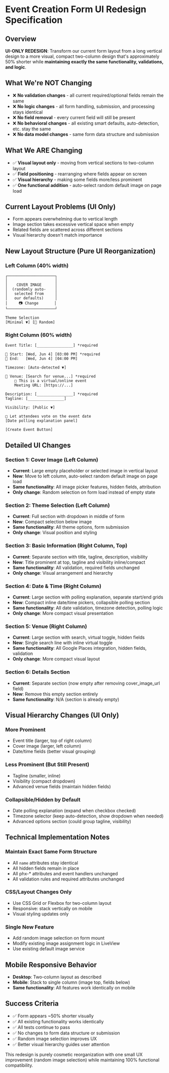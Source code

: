 # Event Creation Form UI Redesign Specification

## Overview

**UI-ONLY REDESIGN**: Transform our current form layout from a long vertical design to a more visual, compact two-column design that's approximately 50% shorter while **maintaining exactly the same functionality, validations, and logic**.

## What We're NOT Changing

- ❌ **No validation changes** - all current required/optional fields remain the same
- ❌ **No logic changes** - all form handling, submission, and processing stays identical
- ❌ **No field removal** - every current field will still be present
- ❌ **No behavioral changes** - all existing smart defaults, auto-detection, etc. stay the same
- ❌ **No data model changes** - same form data structure and submission

## What We ARE Changing

- ✅ **Visual layout only** - moving from vertical sections to two-column layout
- ✅ **Field positioning** - rearranging where fields appear on screen
- ✅ **Visual hierarchy** - making some fields more/less prominent
- ✅ **One functional addition** - auto-select random default image on page load

## Current Layout Problems (UI Only)

- Form appears overwhelming due to vertical length
- Image section takes excessive vertical space when empty
- Related fields are scattered across different sections
- Visual hierarchy doesn't match importance

## New Layout Structure (Pure UI Reorganization)

### Left Column (40% width)

```
┌─────────────────────┐
│                     │
│    COVER IMAGE      │
│  (randomly auto-    │
│   selected from     │
│   our defaults)     │
│     📷 Change       │
└─────────────────────┘

Theme Selection
[Minimal ▼] [🎨 Random]
```

### Right Column (60% width)

```
Event Title: [________________] *required

📅 Start: [Wed, Jun 4] [03:00 PM] *required  
📅 End:   [Wed, Jun 4] [04:00 PM]

Timezone: [Auto-detected ▼]

📍 Venue: [Search for venue...] *required
    □ This is a virtual/online event
    Meeting URL: [https://...]

Description: [________________] *required
Tagline: [________________]

Visibility: [Public ▼]

□ Let attendees vote on the event date
[Date polling explanation panel]

[Create Event Button]
```

## Detailed UI Changes

### Section 1: Cover Image (Left Column)

- **Current**: Large empty placeholder or selected image in vertical layout
- **New**: Move to left column, auto-select random default image on page load
- **Same functionality**: All image picker features, hidden fields, attribution
- **Only change**: Random selection on form load instead of empty state

### Section 2: Theme Selection (Left Column)

- **Current**: Full section with dropdown in middle of form
- **New**: Compact selection below image
- **Same functionality**: All theme options, form submission
- **Only change**: Visual position and styling

### Section 3: Basic Information (Right Column, Top)

- **Current**: Separate section with title, tagline, description, visibility
- **New**: Title prominent at top, tagline and visibility inline/compact
- **Same functionality**: All validation, required fields unchanged
- **Only change**: Visual arrangement and hierarchy

### Section 4: Date & Time (Right Column)

- **Current**: Large section with polling explanation, separate start/end grids
- **New**: Compact inline date/time pickers, collapsible polling section
- **Same functionality**: All date validation, timezone detection, polling logic
- **Only change**: More compact visual presentation

### Section 5: Venue (Right Column)

- **Current**: Large section with search, virtual toggle, hidden fields
- **New**: Single search line with inline virtual toggle
- **Same functionality**: All Google Places integration, hidden fields, validation
- **Only change**: More compact visual layout

### Section 6: Details Section

- **Current**: Separate section (now empty after removing cover_image_url field)
- **New**: Remove this empty section entirely
- **Same functionality**: N/A (section is already empty)

## Visual Hierarchy Changes (UI Only)

### More Prominent

- Event title (larger, top of right column)
- Cover image (larger, left column)
- Date/time fields (better visual grouping)

### Less Prominent (But Still Present)

- Tagline (smaller, inline)
- Visibility (compact dropdown)
- Advanced venue fields (maintain hidden fields)

### Collapsible/Hidden by Default

- Date polling explanation (expand when checkbox checked)
- Timezone selector (keep auto-detection, show dropdown when needed)
- Advanced options section (could group tagline, visibility)

## Technical Implementation Notes

### Maintain Exact Same Form Structure

- All `name` attributes stay identical
- All hidden fields remain in place
- All phx-* attributes and event handlers unchanged
- All validation rules and required attributes unchanged

### CSS/Layout Changes Only

- Use CSS Grid or Flexbox for two-column layout
- Responsive: stack vertically on mobile
- Visual styling updates only

### Single New Feature

- Add random image selection on form mount
- Modify existing image assignment logic in LiveView
- Use existing default image service

## Mobile Responsive Behavior

- **Desktop**: Two-column layout as described
- **Mobile**: Stack to single column (image top, fields below)
- **Same functionality**: All features work identically on mobile

## Success Criteria

- ✅ Form appears ~50% shorter visually
- ✅ All existing functionality works identically  
- ✅ All tests continue to pass
- ✅ No changes to form data structure or submission
- ✅ Random image selection improves UX
- ✅ Better visual hierarchy guides user attention

This redesign is purely cosmetic reorganization with one small UX improvement (random image selection) while maintaining 100% functional compatibility. 